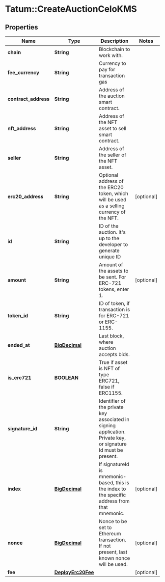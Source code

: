 # Tatum::CreateAuctionCeloKMS

## Properties
Name | Type | Description | Notes
------------ | ------------- | ------------- | -------------
**chain** | **String** | Blockchain to work with. | 
**fee_currency** | **String** | Currency to pay for transaction gas | 
**contract_address** | **String** | Address of the auction smart contract. | 
**nft_address** | **String** | Address of the NFT asset to sell smart contract. | 
**seller** | **String** | Address of the seller of the NFT asset. | 
**erc20_address** | **String** | Optional address of the ERC20 token, which will be used as a selling currency of the NFT. | [optional] 
**id** | **String** | ID of the auction. It&#x27;s up to the developer to generate unique ID | 
**amount** | **String** | Amount of the assets to be sent. For ERC-721 tokens, enter 1. | [optional] 
**token_id** | **String** | ID of token, if transaction is for ERC-721 or ERC-1155. | 
**ended_at** | [**BigDecimal**](BigDecimal.md) | Last block, where auction accepts bids. | 
**is_erc721** | **BOOLEAN** | True if asset is NFT of type ERC721, false if ERC1155. | 
**signature_id** | **String** | Identifier of the private key associated in signing application. Private key, or signature Id must be present. | 
**index** | [**BigDecimal**](BigDecimal.md) | If signatureId is mnemonic-based, this is the index to the specific address from that mnemonic. | [optional] 
**nonce** | [**BigDecimal**](BigDecimal.md) | Nonce to be set to Ethereum transaction. If not present, last known nonce will be used. | [optional] 
**fee** | [**DeployErc20Fee**](DeployErc20Fee.md) |  | [optional] 

